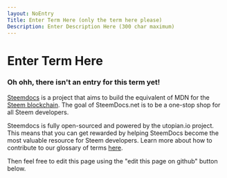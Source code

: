```yaml
---
layout: NoEntry
Title: Enter Term Here (only the term here please)
Description: Enter Description Here (300 char maximum)
---
```

# Enter Term Here

### Oh ohh, there isn't an entry for this term yet! 

[Steemdocs](https://github.com/steemdocs/steemdocs) is a project that aims to build the equivalent of MDN for the [Steem blockchain](/glossary/steem-blockchain.md). The goal of SteemDocs.net is to be a one-stop shop for all Steem developers.

Steemdocs is fully open-sourced and powered by the utopian.io project. This means that you can get rewarded by helping SteemDocs become the most valuable resource for Steem developers. Learn more about how to contribute to our glossary of terms [here](https://github.com/steemdocs/steemdocs/blob/master/docs/GLOSSARY_CONTRIBUTING.md).

Then feel free to edit this page using the "edit this page on github" button below.